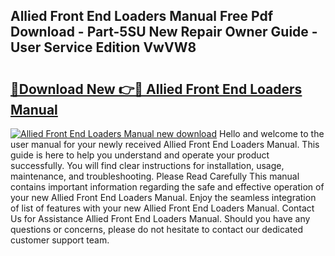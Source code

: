 ## Allied Front End Loaders Manual Free Pdf Download - Part-5SU New Repair Owner Guide - User Service Edition VwVW8

# <h2><a href="http://bc60528.oget.top/?id=Allied+Front+End+Loaders+Manual">🔗Download New 👉🔴 Allied Front End Loaders Manual</a></h2>

[![Allied Front End Loaders Manual new download](https://i.imgur.com/5g1atiW.png)](http://bc60528.oget.top/?id=Allied+Front+End+Loaders+Manual)
Hello and welcome to the user manual for your newly received Allied Front End Loaders Manual. This guide is here to help you understand and operate your product successfully. You will find clear instructions for installation, usage, maintenance, and troubleshooting. Please Read Carefully This manual contains important information regarding the safe and effective operation of your new Allied Front End Loaders Manual. Enjoy the seamless integration of list of features with your new Allied Front End Loaders Manual. Contact Us for Assistance Allied Front End Loaders Manual. Should you have any questions or concerns, please do not hesitate to contact our dedicated customer support team.
